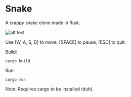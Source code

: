 # Snake

A crappy snake clone made in Rust.

![alt text](https://github.com/finnegancodes/rusty-snake/screenshots/game.png)

Use [W, A, S, D] to move, [SPACE] to pause, [ESC] to quit.

Build:
```
cargo build
```

Run:
```
cargo run
```

Note: Requires cargo to be installed (duh).
